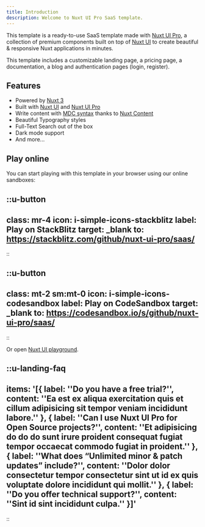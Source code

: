 ```yaml
---
title: Introduction
description: Welcome to Nuxt UI Pro SaaS template.
---
```


This template is a ready-to-use SaaS template made with [Nuxt UI Pro](https://ui.nuxt.com/pro), a collection of premium components built on top of [Nuxt UI](https://ui.nuxt.com) to create beautiful & responsive Nuxt applications in minutes.

This template includes a customizable landing page, a pricing page, a documentation, a blog and authentication pages (login, register).

## Features

- Powered by [Nuxt 3](https://nuxt.com)
- Built with [Nuxt UI](https://ui.nuxt.com) and [Nuxt UI Pro](https://ui.nuxt.com/pro)
- Write content with [MDC syntax](https://content.nuxt.com/usage/markdown) thanks to [Nuxt Content](https://content.nuxt.com)
- Beautiful Typography styles
- Full-Text Search out of the box
- Dark mode support
- And more...

## Play online

You can start playing with this template in your browser using our online sandboxes:

::u-button
---
class: mr-4
icon: i-simple-icons-stackblitz
label: Play on StackBlitz
target: _blank
to: https://stackblitz.com/github/nuxt-ui-pro/saas/
---
::

::u-button
---
class: mt-2 sm:mt-0
icon: i-simple-icons-codesandbox
label: Play on CodeSandbox
target: _blank
to: https://codesandbox.io/s/github/nuxt-ui-pro/saas/
---
::

Or open [Nuxt UI playground](https://ui.nuxt.com/playground).

::u-landing-faq
---
items: '[{   label: ''Do you have a free trial?'',   content: ''Ea est ex aliqua exercitation quis et cillum adipisicing sit tempor veniam incididunt labore.'' }, {   label: ''Can I use Nuxt UI Pro for Open Source projects?'',   content: ''Et adipisicing do do do sunt irure proident consequat fugiat tempor occaecat commodo fugiat in proident.'' }, {   label: ''What does “Unlimited minor & patch updates” include?'',   content: ''Dolor dolor consectetur tempor consectetur sint ut id ex quis voluptate dolore incididunt qui mollit.'' }, {   label: ''Do you offer technical support?'',   content: ''Sint id sint incididunt culpa.'' }]'
---
::
